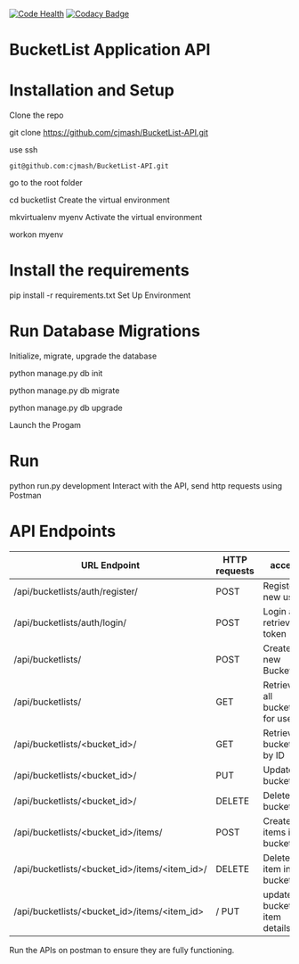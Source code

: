 [![Code Health](https://landscape.io/github/cjmash/BucketList-API/restful-api/landscape.svg?style=flat-square)](https://landscape.io/github/cjmash/BucketList-API/restful-api)    [![Codacy Badge](https://api.codacy.com/project/badge/Grade/5998ad5777634cb591392198de69ad3c)](https://www.codacy.com/app/cjmash/BucketList-API?utm_source=github.com&amp;utm_medium=referral&amp;utm_content=cjmash/BucketList-API&amp;utm_campaign=Badge_Grade)



# BucketList Application API


# Installation and Setup

Clone the repo

git clone https://github.com/cjmash/BucketList-API.git

use ssh

    git@github.com:cjmash/BucketList-API.git

go to the root folder

cd bucketlist
Create the virtual environment

mkvirtualenv myenv
Activate the virtual environment

workon myenv
# Install the requirements

pip install -r requirements.txt
Set Up Environment


# Run Database Migrations

 Initialize, migrate, upgrade the database

python manage.py db init

python manage.py db migrate

python manage.py db upgrade

Launch the Progam

# Run

python run.py development
Interact with the API, send http requests using Postman

# API Endpoints

URL Endpoint	|               HTTP requests   | access| status|
----------------|-----------------|-------------|------------------
/api/bucketlists/auth/register/   |      POST	| Register a new user|publc
/api/bucketlists/auth/login/	  |     POST	| Login and retrieve token|public
/api/bucketlists/	              |      POST	|Create a new Bucketlist|private
/api/bucketlists/	              |      GET	|     Retrieve all bucketlists for user|private
/api/bucketlists/<bucket_id>/            |  	GET	    | Retrieve a bucketlist by ID | private
/api/bucketlists/<bucket_id>/	          |      PUT	|     Update a bucketlist |private
/api/bucketlists/<bucket_id>/	          |      DELETE	| Delete a bucketlist |private
/api/bucketlists/<bucket_id>/items/      |     POST	| Create items in a bucketlist |private
/api/bucketlists/<bucket_id>/items/<item_id>/|	DELETE	| Delete an item in a bucketlist |prvate
/api/bucketlists/<bucket_id>/items/<item_id>|/	PUT   	|update a bucketlist item details |private

Run the APIs on postman to ensure they are fully functioning.

